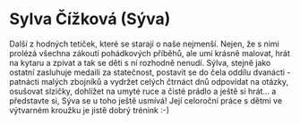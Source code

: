 
# Sylva Čížková (Sýva)

Další z hodných tetiček, které se starají o naše nejmenší. Nejen, že s nimi prolézá všechna zákoutí pohádkových příběhů, ale umí krásně malovat, hrát na kytaru a zpívat a tak se děti s ní rozhodně nenudí.  Sýlva, stejně jako ostatní zasluhuje medaili za statečnost, postavit se do čela oddílu dvanácti - patnácti malých zbojníků a vydržet celých čtrnáct dnů odpovídat na otázky, osušovat slzičky, dohlížet na umyté ruce a čisté prádlo a ještě si hrát… a představte si, Sýva se u toho ještě usmívá! Její celoroční práce s dětmi ve výtvarném kroužku je jistě dobrý trénink :-)
